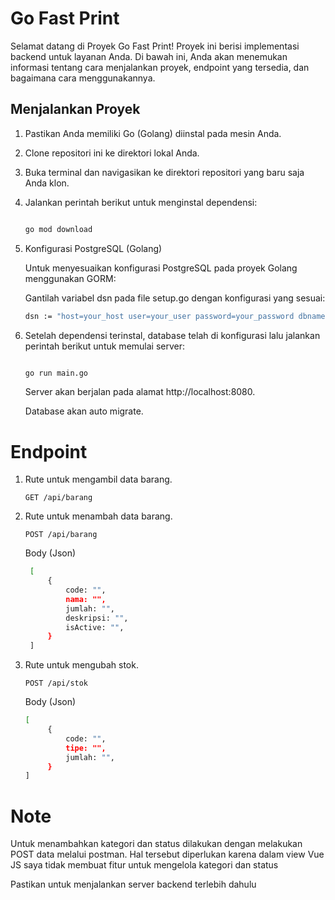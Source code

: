 # Go Fast Print

Selamat datang di Proyek Go Fast Print! Proyek ini berisi implementasi backend untuk layanan Anda. Di bawah ini, Anda akan menemukan informasi tentang cara menjalankan proyek, endpoint yang tersedia, dan bagaimana cara menggunakannya.

## Menjalankan Proyek

1. Pastikan Anda memiliki Go (Golang) diinstal pada mesin Anda.
2. Clone repositori ini ke direktori lokal Anda.
3. Buka terminal dan navigasikan ke direktori repositori yang baru saja Anda klon.
4. Jalankan perintah berikut untuk menginstal dependensi:

   ```sh

   go mod download

   ```

5. Konfigurasi PostgreSQL (Golang)

   Untuk menyesuaikan konfigurasi PostgreSQL pada proyek Golang menggunakan GORM:

   Gantilah variabel dsn pada file setup.go dengan konfigurasi yang sesuai:

   ```sh
   dsn := "host=your_host user=your_user password=your_password dbname=your_db port=5432 sslmode=disable TimeZone=Asia/Jakarta"
   ```

6. Setelah dependensi terinstal, database telah di konfigurasi lalu jalankan perintah berikut untuk memulai server:

   ```sh

   go run main.go
   ```

   Server akan berjalan pada alamat http://localhost:8080.

   Database akan auto migrate.

# Endpoint

1. Rute untuk mengambil data barang.

   ```http
   GET /api/barang
   ```

2. Rute untuk menambah data barang.

   ```http
   POST /api/barang
   ```

   Body (Json)

   ```sh
    [
        {
            code: "",
            nama: "",
            jumlah: "",
            deskripsi: "",
            isActive: "",
        }
    ]
   ```

3. Rute untuk mengubah stok.

   ```http
   POST /api/stok
   ```

   Body (Json)

   ```sh
   [
        {
            code: "",
            tipe: "",
            jumlah: "",
        }
   ]
   ```

# Note

Untuk menambahkan kategori dan status dilakukan dengan melakukan POST data melalui postman. Hal tersebut diperlukan karena dalam view Vue JS saya tidak membuat fitur untuk mengelola kategori dan status

Pastikan untuk menjalankan server backend terlebih dahulu
